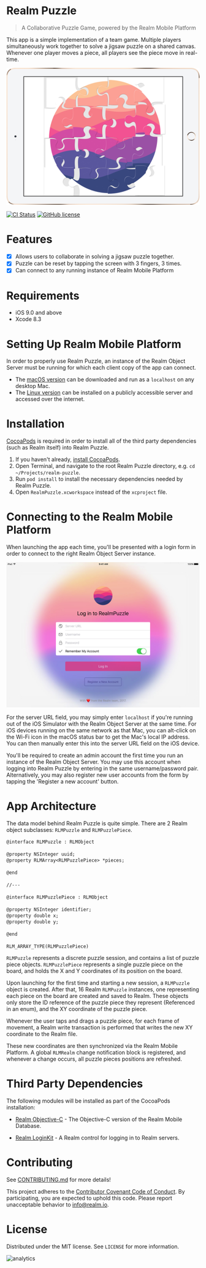 # Realm Puzzle
> A Collaborative Puzzle Game, powered by the Realm Mobile Platform

This app is a simple implementation of a team game. Multiple players simultaneously work together to solve a jigsaw puzzle on a shared canvas. Whenever one player moves a piece, all players see the piece move in real-time.

![Realm Puzzle](screenshot.jpg)

[![CI Status](http://img.shields.io/travis/realm-demos/realm-puzzle.svg?style=flat)](http://api.travis-ci.org/realm-demos/realm-puzzle.svg)
[![GitHub license](https://img.shields.io/badge/license-Apache-blue.svg)](https://raw.githubusercontent.com/realm-demos/realm-puzzle/master/LICENSE)

# Features

- [x] Allows users to collaborate in solving a jigsaw puzzle together.
- [x] Puzzle can be reset by tapping the screen with 3 fingers, 3 times.
- [x] Can connect to any running instance of Realm Mobile Platform

# Requirements

- iOS 9.0 and above
- Xcode 8.3

# Setting Up Realm Mobile Platform

In order to properly use Realm Puzzle, an instance of the Realm Object Server must be running for which each client copy of the app can connect.

* The [macOS version](https://realm.io/docs/get-started/installation/mac/) can be downloaded and run as a `localhost` on any desktop Mac.
* The [Linux version](https://realm.io/docs/get-started/installation/linux/) can be installed on a publicly accessible server and accessed over the internet.

# Installation

[CocoaPods](http://cocoapods.org/) is required in order to install all of the third party dependencies (such as Realm itself) into Realm Puzzle.

1. If you haven't already, [install CocoaPods](https://guides.cocoapods.org/using/getting-started.html).
2. Open Terminal, and navigate to the root Realm Puzzle directory, e.g. `cd ~/Projects/realm-puzzle`.
3. Run `pod install` to install the necessary dependencies needed by Realm Puzzle.
4. Open `RealmPuzzle.xcworkspace` instead of the `xcproject` file.

# Connecting to the Realm Mobile Platform

When launching the app each time, you'll be presented with a login form in order to connect to the right Realm Object Server instance.

![Realm Puzzle](login.jpg)

For the server URL field, you may simply enter `localhost` if you're running out of the iOS Simulator with the Realm Object Server at the same time. For iOS devices running on the same network as that Mac, you can alt-click on the Wi-Fi icon in the macOS status bar to get the Mac's local IP address. You can then manually enter this into the server URL field on the iOS device.

You'll be required to create an admin account the first time you run an instance of the Realm Object Server. You may use this account when logging into Realm Puzzle by entering in the same username/password pair. Alternatively, you may also register new user accounts from the form by tapping the 'Register a new account' button.

# App Architecture

The data model behind Realm Puzzle is quite simple. There are 2 Realm object subclasses: `RLMPuzzle` and `RLMPuzzlePiece`.

```objc
@interface RLMPuzzle : RLMObject

@property NSInteger uuid;
@property RLMArray<RLMPuzzlePiece> *pieces;

@end

//---

@interface RLMPuzzlePiece : RLMObject

@property NSInteger identifier;
@property double x;
@property double y;

@end

RLM_ARRAY_TYPE(RLMPuzzlePiece)
```

`RLMPuzzle` represents a discrete puzzle session, and contains a list of puzzle piece objects. `RLMPuzzlePiece` represents a single puzzle piece on the board, and holds the X and Y coordinates of its position on the board.

Upon launching for the first time and starting a new session, a `RLMPuzzle` object is created. After that, 16 Realm `RLMPuzzle` instances, one representing each piece on the board are created and saved to Realm. These objects only store the ID reference of the puzzle piece they represent (Referenced in an enum), and the XY coordinate of the puzzle piece.

Whenever the user taps and drags a puzzle piece, for each frame of movement, a Realm write transaction is performed that writes the new XY coordinate to the Realm file.

These new coordinates are then synchronized via the Realm Mobile Platform. A global `RLMRealm` change notification block is registered, and whenever a change occurs, all puzzle pieces positions are refreshed.

# Third Party Dependencies

The following modules will be installed as part of the CocoaPods installation:

- [Realm Objective-C](https://realm.io) - The Objective-C version of the Realm Mobile Database.

- [Realm LoginKit](https://github.com/realm-demos/realm-loginkit) - A Realm control for logging in to Realm servers.

# Contributing

See [CONTRIBUTING.md](CONTRIBUTING.md) for more details!

This project adheres to the [Contributor Covenant Code of Conduct](https://realm.io/conduct/). By participating, you are expected to uphold this code. Please report unacceptable behavior to [info@realm.io](mailto:info@realm.io).

# License

Distributed under the MIT license. See ``LICENSE`` for more information.

![analytics](https://ga-beacon.appspot.com/UA-50247013-2/{{repo_name}}/README?pixel)
